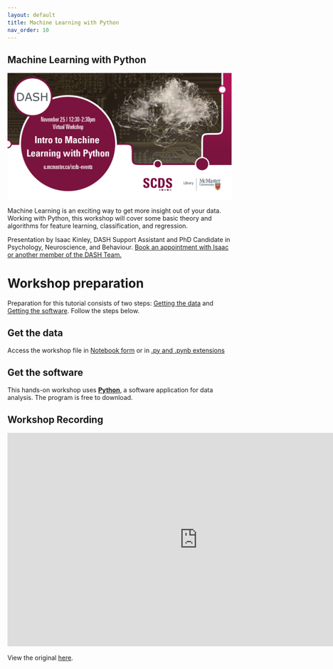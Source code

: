 ```yaml
---
layout: default
title: Machine Learning with Python
nav_order: 10
---
```


## Machine Learning with Python

<img src="assets/img/Python-Rescheduled.png" alt="Workshop Title Slide" width="720">

Machine Learning is an exciting way to get more insight out of your data. Working with Python, this workshop will cover some basic theory and algorithms for feature learning, classification, and regression. 

Presentation by Isaac Kinley, DASH Support Assistant and PhD Candidate in Psychology, Neuroscience, and Behaviour.
[Book an appointment with Isaac or another member of the DASH Team.](https://library.mcmaster.ca/services/dash)

# Workshop preparation 

Preparation for this tutorial consists of two steps: [Getting the data](#get-the-data) and [Getting the software](#get-the-software). Follow the steps below. 
  
## Get the data
Access the workshop file in [Notebook form](https://colab.research.google.com/drive/1Bn9RlzIizqAuGKI5oZxjjNSWce-Z_Ujj?usp=sharing) or in [.py and .pynb extensions](https://mcmasteru365-my.sharepoint.com/:f:/g/personal/littvs_mcmaster_ca/ErRDPuXg88NMteEABkzQbHABH7vW3s0M_P2zRlF4bfIndg?e=6vZFDd)

## Get the software
This hands-on workshop uses [**Python**](https://www.python.org/downloads/), a software application for data analysis. The program is free to download.

## Workshop Recording

<iframe height="480" width="853" allowfullscreen frameborder=0 src="https://echo360.ca/media/dd02dd21-aa07-407b-8cdd-f2af0a445e0d/public"></iframe>

View the original [here](https://echo360.ca/media/dd02dd21-aa07-407b-8cdd-f2af0a445e0d/public). 
